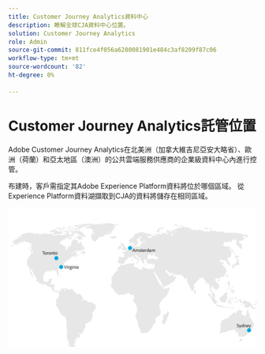 ```yaml
---
title: Customer Journey Analytics資料中心
description: 瞭解全球CJA資料中心位置。
solution: Customer Journey Analytics
role: Admin
source-git-commit: 811fce4f056a6280081901e484c3af8209f87c06
workflow-type: tm+mt
source-wordcount: '82'
ht-degree: 0%

---
```



# Customer Journey Analytics託管位置

Adobe Customer Journey Analytics在北美洲（加拿大維吉尼亞安大略省）、歐洲（荷蘭）和亞太地區（澳洲）的公共雲端服務供應商的企業級資料中心內進行控管。

布建時，客戶需指定其Adobe Experience Platform資料將位於哪個區域。 從Experience Platform資料湖擷取到CJA的資料將儲存在相同區域。

![CJA資料中心](assets/data-centers.png)
